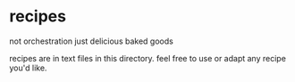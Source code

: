 # recipes
not orchestration just delicious baked goods

recipes are in text files in this directory. feel free to use or adapt any recipe you'd like.